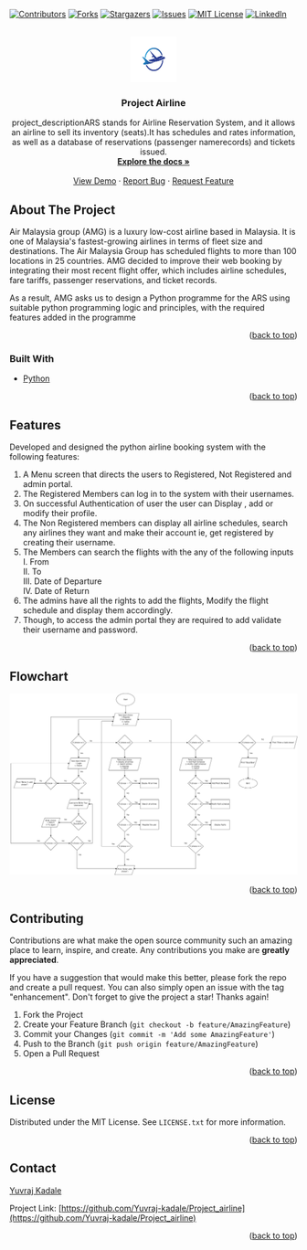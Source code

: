 <div id="top"></div>
<!--
*** Thanks for checking out the Best-README-Template. If you have a suggestion
*** that would make this better, please fork the repo and create a pull request
*** or simply open an issue with the tag "enhancement".
*** Don't forget to give the project a star!
*** Thanks again! Now go create something AMAZING! :D
-->



<!-- PROJECT SHIELDS -->
<!--
*** I'm using markdown "reference style" links for readability.
*** Reference links are enclosed in brackets [ ] instead of parentheses ( ).
*** See the bottom of this document for the declaration of the reference variables
*** for contributors-url, forks-url, etc. This is an optional, concise syntax you may use.
*** https://www.markdownguide.org/basic-syntax/#reference-style-links
-->
[![Contributors][contributors-shield]][contributors-url]
[![Forks][forks-shield]][forks-url]
[![Stargazers][stars-shield]][stars-url]
[![Issues][issues-shield]][issues-url]
[![MIT License][license-shield]][license-url]
[![LinkedIn][linkedin-shield]][linkedin-url]



<!-- PROJECT LOGO -->
<br />
<div align="center">
  <a href="https://github.com/Yuvraj-kadale/Project_airline">
    <img src="logo.png" alt="Logo" width="80" height="80">
  </a>

<h3 align="center">Project Airline</h3>

  <p align="center">
    project_descriptionARS stands for Airline Reservation System, and it allows an airline to sell its inventory (seats).It has schedules and rates information, as well as a database of reservations (passenger namerecords) and tickets issued.
    <br />
    <a href="https://github.com/Yuvraj-kadale/Project_airline"><strong>Explore the docs »</strong></a>
    <br />
    <br />
    <a href="https://github.com/Yuvraj-kadale/Project_airline">View Demo</a>
    ·
    <a href="https://github.com/Yuvraj-kadale/Project_airline/issues">Report Bug</a>
    ·
    <a href="https://github.com/Yuvraj-kadale/Project_airline/issues">Request Feature</a>
  </p>
</div>


<!-- ABOUT THE PROJECT -->
## About The Project

Air Malaysia group (AMG) is a luxury low-cost airline based in Malaysia. It is one of
Malaysia's fastest-growing airlines in terms of fleet size and destinations. The Air Malaysia
Group has scheduled flights to more than 100 locations in 25 countries. AMG decided to
improve their web booking by integrating their most recent flight offer, which includes airline
schedules, fare tariffs, passenger reservations, and ticket records.  

As a result, AMG asks us to design a Python programme for the ARS using suitable python
programming logic and principles, with the required features added in the programme

<p align="right">(<a href="#top">back to top</a>)</p>


### Built With

* [Python](https://www.python.org/)


<p align="right">(<a href="#top">back to top</a>)</p>



<!-- GETTING STARTED -->
## Features

Developed and designed the python airline booking system with the following features:  

1. A Menu screen that directs the users to Registered, Not Registered and admin portal.
2. The Registered Members can log in to the system with their usernames.
3. On successful Authentication of user the user can Display , add or modify their profile.
4. The Non Registered members can display all airline schedules, search any airlines they
want and make their account ie, get registered by creating their username.
5. The Members can search the flights with the any of the following inputs  
I. From  
II. To  
III. Date of Departure  
IV. Date of Return  
6. The admins have all the rights to add the flights, Modify the flight schedule and display
them accordingly.
7. Though, to access the admin portal they are required to add validate their username and
password.

<p align="right">(<a href="#top">back to top</a>)</p>

## Flowchart

![Flowchart](Flowchart.png)  

<p align="right">(<a href="#top">back to top</a>)</p>  

<!-- CONTRIBUTING -->
## Contributing

Contributions are what make the open source community such an amazing place to learn, inspire, and create. Any contributions you make are **greatly appreciated**.

If you have a suggestion that would make this better, please fork the repo and create a pull request. You can also simply open an issue with the tag "enhancement".
Don't forget to give the project a star! Thanks again!

1. Fork the Project
2. Create your Feature Branch (`git checkout -b feature/AmazingFeature`)
3. Commit your Changes (`git commit -m 'Add some AmazingFeature'`)
4. Push to the Branch (`git push origin feature/AmazingFeature`)
5. Open a Pull Request

<p align="right">(<a href="#top">back to top</a>)</p>



<!-- LICENSE -->
## License

Distributed under the MIT License. See `LICENSE.txt` for more information.

<p align="right">(<a href="#top">back to top</a>)</p>



<!-- CONTACT -->
## Contact


[Yuvraj Kadale](https://yuvraj-kadale.github.io/  )  

Project Link: [https://github.com/Yuvraj-kadale/Project_airline](https://github.com/Yuvraj-kadale/Project_airline)

<p align="right">(<a href="#top">back to top</a>)</p>


<!-- MARKDOWN LINKS & IMAGES -->
<!-- https://www.markdownguide.org/basic-syntax/#reference-style-links -->
[contributors-shield]: https://img.shields.io/github/contributors/Yuvraj-kadale/Project_airline.svg?style=for-the-badge
[contributors-url]: https://github.com/Yuvraj-kadale/Project_airline/graphs/contributors
[forks-shield]: https://img.shields.io/github/forks/Yuvraj-kadale/Project_airline.svg?style=for-the-badge
[forks-url]: https://github.com/Yuvraj-kadale/Project_airline/network/members
[stars-shield]: https://img.shields.io/github/stars/Yuvraj-kadale/Project_airline.svg?style=for-the-badge
[stars-url]: https://github.com/Yuvraj-kadale/Project_airline/stargazers
[issues-shield]: https://img.shields.io/github/issues/Yuvraj-kadale/Project_airline.svg?style=for-the-badge
[issues-url]: https://github.com/Yuvraj-kadale/Project_airline/issues
[license-shield]: https://img.shields.io/github/license/Yuvraj-kadale/Project_airline.svg?style=for-the-badge
[license-url]: https://github.com/Yuvraj-kadale/Project_airline/blob/master/LICENSE.txt
[linkedin-shield]: https://img.shields.io/badge/-LinkedIn-black.svg?style=for-the-badge&logo=linkedin&colorB=555
[linkedin-url]: https://www.linkedin.com/in/yuvraj-kadale/
[product-screenshot]: images/screenshot.png
